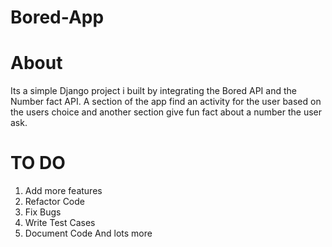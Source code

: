 # Bored-App


# About
Its a simple Django project i built by integrating the Bored API and the Number fact API.
A section of the app find an activity for the user based on the users choice and another section give fun fact about a number the user ask.


# TO DO

1. Add more features
2. Refactor Code
3. Fix Bugs
4. Write Test Cases
5. Document Code
And lots more
